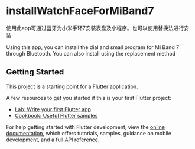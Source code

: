 # installWatchFaceForMiBand7

使用此app可通过蓝牙为小米手环7安装表盘及小程序。也可以使用替换法进行安装

Using this app, you can install the dial and small program for Mi Band 7 through Bluetooth. You can also install using the replacement method

## Getting Started

This project is a starting point for a Flutter application.

A few resources to get you started if this is your first Flutter project:

- [Lab: Write your first Flutter app](https://docs.flutter.dev/get-started/codelab)
- [Cookbook: Useful Flutter samples](https://docs.flutter.dev/cookbook)

For help getting started with Flutter development, view the
[online documentation](https://docs.flutter.dev/), which offers tutorials,
samples, guidance on mobile development, and a full API reference.

